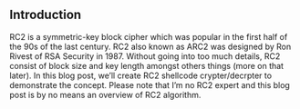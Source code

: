 Introduction
------------
RC2 is a symmetric-key block cipher which was popular in the first half of the 90s of the last century. RC2 also known as ARC2 was designed by Ron Rivest of RSA Security in 1987. Without going into too much details, RC2 consist of block size and key length amongst others things (more on that later). In this blog post, we’ll create RC2 shellcode crypter/decrpter to demonstrate the concept. Please note that I’m no RC2 expert and this blog post is by no means an overview of RC2 algorithm.
